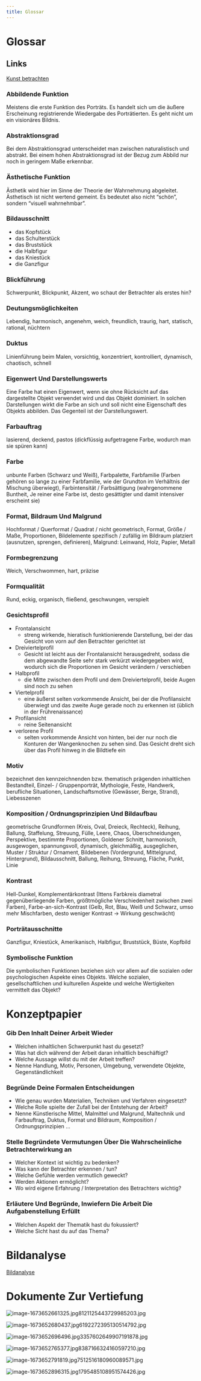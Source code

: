 ```yaml
---
title: Glossar
---
```

# Glossar

## Links

[Kunst betrachten](https://padlet.com/Fr_C/Kunstbetrachtung)

### Abbildende Funktion

Meistens die erste Funktion des Porträts. Es handelt sich um die äußere Erscheinung registrierende Wiedergabe des Porträtierten. Es geht nicht um ein visionäres Bildnis.

### Abstraktionsgrad

Bei dem Abstraktionsgrad unterscheidet man zwischen naturalistisch und abstrakt. Bei einem hohen Abstraktionsgrad ist der Bezug zum Abbild nur noch in geringem Maße erkennbar.

### Ästhetische Funktion

Ästhetik wird hier im Sinne der Theorie der Wahrnehmung abgeleitet. Ästhetisch ist nicht wertend gemeint. Es bedeutet also nicht “schön”, sondern “visuell wahrnehmbar”.

### Bildausschnitt

- das Kopfstück
- das Schulterstück
- das Bruststück
- die Halbfigur
- das Kniestück
- die Ganzfigur

### Blickführung

Schwerpunkt, Blickpunkt, Akzent, wo schaut der Betrachter als erstes hin?

### Deutungsmöglichkeiten

Lebendig, harmonisch, angenehm, weich, freundlich, traurig, hart, statisch, rational, nüchtern

### Duktus

Linienführung beim Malen, vorsichtig, konzentriert, kontrolliert, dynamisch, chaotisch, schnell

### Eigenwert Und Darstellungswerts

Eine Farbe hat einen Eigenwert, wenn sie ohne Rücksicht auf das dargestellte Objekt verwendet wird und das Objekt dominiert. In solchen Darstellungen wirkt die Farbe an sich und soll nicht eine Eigenschaft des Objekts abbilden. Das Gegenteil ist der Darstellungswert.

### Farbauftrag

lasierend, deckend, pastos (dickflüssig aufgetragene Farbe, wodurch man sie spüren kann)

### Farbe

unbunte Farben (Schwarz und Weiß), Farbpalette, Farbfamilie (Farben gehören so lange zu einer Farbfamilie, wie der Grundton im Verhältnis der Mischung überwiegt), Farbintensität / Farbsättigung (wahrgenommene Buntheit, Je reiner eine Farbe ist, desto gesättigter und damit intensiver erscheint sie)

### Format, Bildraum Und Malgrund

Hochformat / Querformat / Quadrat / nicht geometrisch, Format, Größe / Maße, Proportionen, Bildelemente spezifisch / zufällig im Bildraum platziert (ausnutzen, sprengen, definieren), Malgrund: Leinwand, Holz, Papier, Metall

### Formbegrenzung

Weich, Verschwommen, hart, präzise

### Formqualität

Rund, eckig, organisch, fließend, geschwungen, verspielt

### Gesichtsprofil

- Frontalansicht
    - streng wirkende, hieratisch funktionierende Darstellung, bei der das Gesicht von vorn auf den Betrachter gerichtet ist
- Dreiviertelprofil
    - Gesicht ist leicht aus der Frontalansicht herausgedreht, sodass die dem abgewandte Seite sehr stark verkürzt wiedergegeben wird, wodurch sich die Proportionen im Gesicht verändern / verschieben
- Halbprofil
    - die Mitte zwischen dem Profil und dem Dreiviertelprofil, beide Augen sind noch zu sehen
- Viertelprofil
    - eine äußerst selten vorkommende Ansicht, bei der die Profilansicht überwiegt und das zweite Auge gerade noch zu erkennen ist (üblich in der Frührenaissance)
- Profilansicht
    - reine Seitenansicht
- verlorene Profil
    - selten vorkommende Ansicht von hinten, bei der nur noch die Konturen der Wangenknochen zu sehen sind. Das Gesicht dreht sich über das Profil hinweg in die Bildtiefe ein

### Motiv

bezeichnet den kennzeichnenden bzw. thematisch prägenden inhaltlichen Bestandteil, Einzel- / Gruppenporträt, Mythologie, Feste, Handwerk, berufliche Situationen, Landschaftsmotive (Gewässer, Berge, Strand), Liebesszenen

### Komposition / Ordnungsprinzipien Und Bildaufbau

geometrische Grundformen (Kreis, Oval, Dreieck, Rechteck), Reihung, Ballung, Staffelung, Streuung, Fülle, Leere, Chaos, Überschneidungen, Perspektive, bestimmte Proportionen, Goldener Schnitt, harmonisch, ausgewogen, spannungsvoll, dynamisch, gleichmäßig, ausgeglichen, Muster / Struktur / Ornament, Bildebenen (Vordergrund, Mittelgrund, Hintergrund), Bildausschnitt, Ballung, Reihung, Streuung, Fläche, Punkt, Linie

### Kontrast

Hell-Dunkel, Komplementärkontrast (Ittens Farbkreis diametral gegenüberliegende Farben, größtmögliche Verschiedenheit zwischen zwei Farben), Farbe-an-sich-Kontrast (Gelb, Rot, Blau, Weiß und Schwarz, umso mehr Mischfarben, desto weniger Kontrast → Wirkung geschwächt)

### Porträtausschnitte

Ganzfigur, Kniestück, Amerikanisch, Halbfigur, Bruststück, Büste, Kopfbild

### Symbolische Funktion

Die symbolischen Funktionen beziehen sich vor allem auf die sozialen oder psychologischen Aspekte eines Objekts. Welche sozialen, gesellschaftlichen und kulturellen Aspekte und welche Wertigkeiten vermittelt das Objekt?

# Konzeptpapier

### Gib Den Inhalt Deiner Arbeit Wieder

- Welchen inhaltlichen Schwerpunkt hast du gesetzt?
- Was hat dich während der Arbeit daran inhaltlich beschäftigt?
- Welche Aussage willst du mit der Arbeit treffen?
- Nenne Handlung, Motiv, Personen, Umgebung, verwendete Objekte, Gegenständlichkeit

### Begründe Deine Formalen Entscheidungen

- Wie genau wurden Materialien, Techniken und Verfahren eingesetzt?
- Welche Rolle spielte der Zufall bei der Entstehung der Arbeit?
- Nenne Künstlerische Mittel, Malmittel und Malgrund, Maltechnik und Farbauftrag, Duktus, Format und Bildraum, Komposition / Ordnungsprinzipien …

### Stelle Begründete Vermutungen Über Die Wahrscheinliche Betrachterwirkung an

- Welcher Kontext ist wichtig zu bedenken?
- Was kann der Betrachter erkennen / tun?
- Welche Gefühle werden vermutlich geweckt?
- Werden Aktionen ermöglicht?
- Wo wird eigene Erfahrung / Interpretation des Betrachters wichtig?

### Erläutere Und Begründe, Inwiefern Die Arbeit Die Aufgabenstellung Erfüllt

- Welchen Aspekt der Thematik hast du fokussiert?
- Welche Sicht hast du auf das Thema?

# Bildanalyse

[Bildanalyse](Bildanalyse.md) 

# Dokumente Zur Vertiefung

![image-1673652661325.jpg8121125443729985203.jpg](Glossar/image-1673652661325.jpg8121125443729985203.jpg)

![image-1673652680437.jpg6192272395130514792.jpg](Glossar/image-1673652680437.jpg6192272395130514792.jpg)

![image-1673652696496.jpg3357602649907191878.jpg](Glossar/image-1673652696496.jpg3357602649907191878.jpg)

![image-1673652765377.jpg8387166324160597210.jpg](Glossar/image-1673652765377.jpg8387166324160597210.jpg)

![image-1673652791819.jpg7512516180960089571.jpg](Glossar/image-1673652791819.jpg7512516180960089571.jpg)

![image-1673652896315.jpg1795485108951574426.jpg](Glossar/image-1673652896315.jpg1795485108951574426.jpg)
